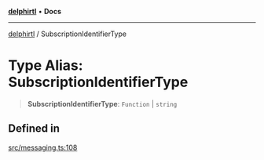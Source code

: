 [**delphirtl**](../README.md) • **Docs**

***

[delphirtl](../globals.md) / SubscriptionIdentifierType

# Type Alias: SubscriptionIdentifierType

> **SubscriptionIdentifierType**: `Function` \| `string`

## Defined in

[src/messaging.ts:108](https://github.com/chuacw/delphirtl/blob/1d6969b8a199060a984c4375d6be1f0ffa838be2/src/messaging.ts#L108)
